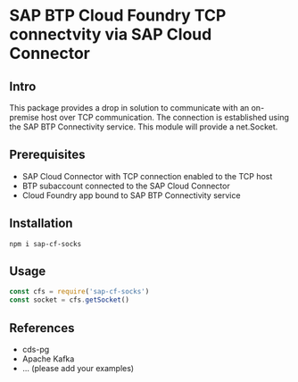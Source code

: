 # SAP BTP Cloud Foundry TCP connectvity via SAP Cloud Connector

## Intro

This package provides a drop in solution to communicate with an on-premise host over TCP communication. The connection is established using the SAP BTP Connectivity service. This module will provide a net.Socket.

## Prerequisites

- SAP Cloud Connector with TCP connection enabled to the TCP host
- BTP subaccount connected to the SAP Cloud Connector
- Cloud Foundry app bound to SAP BTP Connectivity service

## Installation

`npm i sap-cf-socks`

## Usage

```javascript
const cfs = require('sap-cf-socks')
const socket = cfs.getSocket()
```

## References

- cds-pg
- Apache Kafka
- ... (please add your examples)
